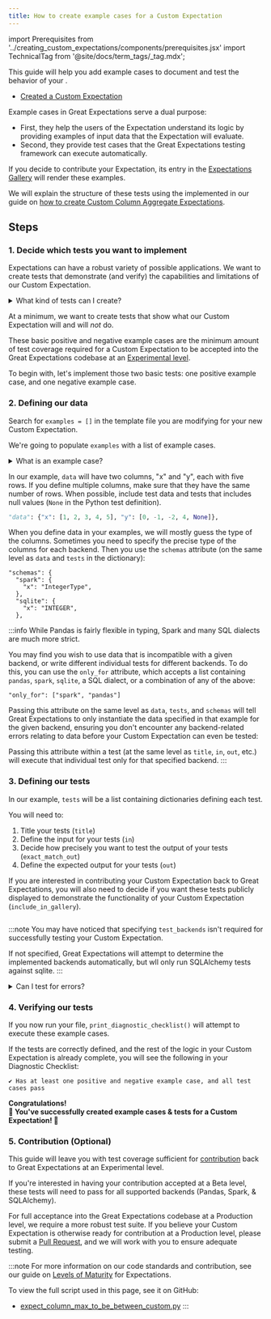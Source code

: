 ```yaml
---
title: How to create example cases for a Custom Expectation
---
```

import Prerequisites from '../creating_custom_expectations/components/prerequisites.jsx'
import TechnicalTag from '@site/docs/term_tags/_tag.mdx';

This guide will help you add example cases to document and test the behavior of your <TechnicalTag tag="expectation" text="Expectation" />. 

<Prerequisites>

 - [Created a Custom Expectation](../creating_custom_expectations/overview.md)

</Prerequisites>


Example cases in Great Expectations serve a dual purpose:
* First, they help the users of the Expectation understand its logic by providing examples of input data that the Expectation will evaluate.
* Second, they provide test cases that the Great Expectations testing framework can execute automatically.

If you decide to contribute your Expectation, its entry in the [Expectations Gallery](https://greatexpectations.io/expectations/) will render these examples.

We will explain the structure of these tests using the <TechnicalTag tag="custom_expectation" text="Custom Expectation" /> implemented in our guide on [how to create Custom Column Aggregate Expectations](../creating_custom_expectations/how_to_create_custom_column_aggregate_expectations.md).

## Steps

### 1. Decide which tests you want to implement

Expectations can have a robust variety of possible applications. We want to create tests that demonstrate (and verify) the capabilities and limitations of our Custom Expectation.

<details>
  <summary>What kind of tests can I create?</summary>
These tests can include examples intended to pass, fail, or error out, and expected results can be as open-ended as <inlineCode>{`{"success": False}`}</inlineCode>, or as granular as:
<code>{`{
  "success": True,
  "expectation_config": {
      "expectation_type": "expect_column_value_z_scores_to_be_less_than",
      "kwargs": {
          "column": "a",
          "mostly": 0.9,
          "threshold": 4,
          "double_sided": True,
      },
      "meta": {},
  },
  "result": {
      "element_count": 6,
      "unexpected_count": 0,
      "unexpected_percent": 0.0,
      "partial_unexpected_list": [],
      "missing_count": 0,
      "missing_percent": 0.0,
      "unexpected_percent_total": 0.0,
      "unexpected_percent_nonmissing": 0.0,
  },
  "exception_info": {
      "raised_exception": False,
      "exception_traceback": None,
      "exception_message": None,
  }
}`}
</code>
</details>

At a minimum, we want to create tests that show what our Custom Expectation will and will *not* do. 

These basic positive and negative example cases are the minimum amount of test coverage required for a Custom Expectation to be accepted into the Great Expectations codebase at an [Experimental level](../../../contributing/contributing_maturity.md#contributing-expectations).

To begin with, let's implement those two basic tests: one positive example case, and one negative example case. 

### 2. Defining our data

Search for `examples = []` in the template file you are modifying for your new Custom Expectation. 

We're going to populate `examples` with a list of example cases.

<details>
  <summary>What is an example case?</summary>
Each example is a dictionary with two keys:
<ul>
<li> <code>data</code>: defines the input data of the example as a table/dataframe. </li>
<li> <code>tests</code>: a list of test cases that use the data defined above as input to validate against. </li>
    <ul>
        <li> <code>title</code>: a descriptive name for the test case. Make sure to have no spaces. </li>
        <li> <code>include_in_gallery</code>: set it to True if you want this test case to be visible in the gallery as an example (true for most test cases). </li>
        <li> <code>in</code>: contains exactly the parameters that you want to pass in to the Expectation. <inlineCode>{`"in": {"column": "x", "min_value": 4}`}</inlineCode> would be equivalent to <code>expect_column_max_to_be_between_custom(column="x", min_value=4)</code> </li>
        <li> <code>out</code>: indicates the results the test requires from the <code>ValidationResult</code> needed to pass. </li>
        <li> <code>exact_match_out</code>: if you set <code>exact_match_out=False</code>, then you don’t need to include all the elements of the result object - only the ones that are important to test, such as <inlineCode>{`{"success": True}`}</inlineCode>. </li>
    </ul>
</ul>
</details>

In our example, `data` will have two columns, "x" and "y", each with five rows. If you define multiple columns, make sure that they have the same number of rows. When possible, include test data and tests that includes null values (`None` in the Python test definition).

```python
"data": {"x": [1, 2, 3, 4, 5], "y": [0, -1, -2, 4, None]},
```

When you define data in your examples, we will mostly guess the type of the columns. 
Sometimes you need to specify the precise type of the columns for each backend. Then you use the `schemas` attribute (on the same level as `data` and `tests` in the dictionary):

```console
"schemas": {
  "spark": {
    "x": "IntegerType",
  },
  "sqlite": {
    "x": "INTEGER",
  },
```

:::info
While Pandas is fairly flexible in typing, Spark and many SQL dialects are much more strict. 

You may find you wish to use data that is incompatible with a given backend, or write different individual tests for different backends. 
To do this, you can use the `only_for` attribute, which accepts a list containing `pandas`, `spark`, `sqlite`, a SQL dialect, or a combination of any of the above:

```console
"only_for": ["spark", "pandas"]
```

Passing this attribute on the same level as `data`, `tests`, and `schemas` 
will tell Great Expectations to only instantiate the data specified in that example for the given backend, ensuring you don't encounter any backend-related errors relating to data before your Custom Expectation can even be tested:


Passing this attribute within a test (at the same level as `title`, `in`, `out`, etc.) will execute that individual test only for that specified backend.
:::

### 3. Defining our tests

In our example, `tests` will be a list containing dictionaries defining each test. 

You will need to:
1. Title your tests (`title`)
2. Define the input for your tests (`in`)
3. Decide how precisely you want to test the output of your tests (`exact_match_out`)
4. Define the expected output for your tests (`out`)

If you are interested in contributing your Custom Expectation back to Great Expectations, you will also need to decide if you want these tests publicly displayed to demonstrate the functionality of your Custom Expectation (`include_in_gallery`).

```python name="tests/integration/docusaurus/expectations/creating_custom_expectations/expect_column_max_to_be_between_custom.py examples"
```

:::note
You may have noticed that specifying `test_backends` isn't required for successfully testing your Custom Expectation.

If not specified, Great Expectations will attempt to determine the implemented backends automatically, but wll only run SQLAlchemy tests against sqlite.
:::

<details>
  <summary>Can I test for errors?</summary>
Yes! If you would like to define an example case illustrating when your Custom Expectation should throw an error, 
you can pass an empty <code>out</code> key, and include an <code>error</code> key defining a <code>traceback_substring</code>. 
<br/><br/>
For example:
<br/><br/>
<code>{`"out": {},
"error": {
    "traceback_substring" : "TypeError: Column values, min_value, and max_value must either be None or of the same type."
}`}
</code>
</details>

### 4. Verifying our tests

If you now run your file, `print_diagnostic_checklist()` will attempt to execute these example cases.

If the tests are correctly defined, and the rest of the logic in your Custom Expectation is already complete, you will see the following in your Diagnostic Checklist:

```console
✔ Has at least one positive and negative example case, and all test cases pass
```

<div style={{"text-align":"center"}}>
<p style={{"color":"#8784FF","font-size":"1.4em"}}><b>
Congratulations!<br/>&#127881; You've successfully created example cases & tests for a Custom Expectation! &#127881;
</b></p>
</div>

### 5. Contribution (Optional)

This guide will leave you with test coverage sufficient for [contribution](/CONTRIBUTING_EXPECTATIONS) back to Great Expectations at an Experimental level.  

If you're interested in having your contribution accepted at a Beta level, these tests will need to pass for all supported backends (Pandas, Spark, & SQLAlchemy).

For full acceptance into the Great Expectations codebase at a Production level, we require a more robust test suite. 
If you believe your Custom Expectation is otherwise ready for contribution at a Production level, please submit a [Pull Request](https://github.com/great-expectations/great_expectations/pulls), and we will work with you to ensure adequate testing.

:::note
For more information on our code standards and contribution, see our guide on [Levels of Maturity](../../../contributing/contributing_maturity.md#contributing-expectations) for Expectations.

To view the full script used in this page, see it on GitHub:
- [expect_column_max_to_be_between_custom.py](https://github.com/great-expectations/great_expectations/blob/develop/tests/integration/docusaurus/expectations/creating_custom_expectations/expect_column_max_to_be_between_custom.py)
:::